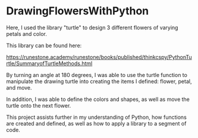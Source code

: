 # DrawingFlowersWithPython

Here, I used the library "turtle" to design 3 different flowers of varying petals and color. 

This library can be found here:

https://runestone.academy/runestone/books/published/thinkcspy/PythonTurtle/SummaryofTurtleMethods.html

By turning an angle at 180 degrees, I was able to use the turtle function to manipulate the drawing turtle into creating the items I defined: flower, petal, and move.

In addition, I was able to define the colors and shapes, as well as move the turtle onto the next flower.

This project assists further in my understanding of Python, how functions are created and defined, as well as how to apply a library to a segment of code.

